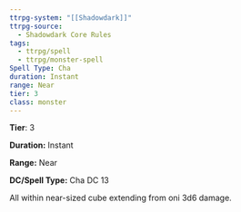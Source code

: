 ```yaml
---
ttrpg-system: "[[Shadowdark]]"
ttrpg-source:
  - Shadowdark Core Rules
tags:
  - ttrpg/spell
  - ttrpg/monster-spell
Spell Type: Cha
duration: Instant
range: Near
tier: 3
class: monster
---
```

**Tier**: 3

**Duration:** Instant

**Range:** Near

**DC/Spell Type:** Cha DC 13

All within near-sized cube extending from oni 3d6 damage. 